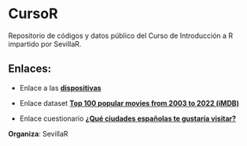 # CursoR

Repositorio de códigos y datos público del Curso de Introducción a R impartido por SevillaR.

## Enlaces:

- Enlace a las [**dispositivas**](https://rpubs.com/albtorval/cursoR)

- Enlace dataset [**Top 100 popular movies from 2003 to 2022 (iMDB)**](https://www.kaggle.com/datasets/georgescutelnicu/top-100-popular-movies-from-2003-to-2022-imdb)

- Enlace cuestionario [**¿Qué ciudades españolas te gustaría visitar?**](https://docs.google.com/forms/d/e/1FAIpQLSfJ4HzoBO7v-6QB5auDPlj-uvxJuQWFZMQcp_rNV9GsjJmqBw/viewform?usp=sf_link)

**Organiza**: SevillaR